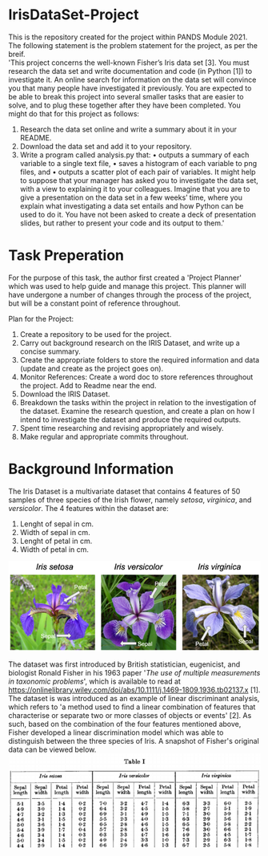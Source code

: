 # IrisDataSet-Project
This is the repository created for the project within PANDS Module 2021. The following statement is the problem statement for the project, as per the breif.\
'This project concerns the well-known Fisher’s Iris data set [3]. You must research the data set
and write documentation and code (in Python [1]) to investigate it. An online search for
information on the data set will convince you that many people have investigated it
previously. You are expected to be able to break this project into several smaller tasks that
are easier to solve, and to plug these together after they have been completed.
You might do that for this project as follows:
1. Research the data set online and write a summary about it in your README.
2. Download the data set and add it to your repository.
3. Write a program called analysis.py that:
• outputs a summary of each variable to a single text file,
• saves a histogram of each variable to png files, and
• outputs a scatter plot of each pair of variables.
It might help to suppose that your manager has asked you to investigate the data set, with a
view to explaining it to your colleagues. Imagine that you are to give a presentation on the
data set in a few weeks’ time, where you explain what investigating a data set entails and how
Python can be used to do it. You have not been asked to create a deck of presentation slides,
but rather to present your code and its output to them.'

# Task Preperation 

For the purpose of this task, the author first created a 'Project Planner' which was used to help guide and manage this project. This planner will have undergone a number of changes through the process of the  project, but will be a constant point of reference throughout. 

Plan for the Project: 

1. Create a repository to be used for the project.
2. Carry out background research on the IRIS Dataset, and write up a concise summary. 
3. Create the appropriate folders to store the required information and data (update and create as the project goes on).
4. Monitor References: Create a word doc to store references throughout the project. Add to Readme near the end.
5. Download the IRIS Dataset.
6. Breakdown the tasks within the project in relation to the investigation of the dataset. Examine the research question, and create a plan on how I intend to investigate the dataset and produce the required outputs.
7. Spent time researching and revising appropriately and wisely. 
8. Make regular and appropriate commits throughout. 

# Background Information 
The Iris Dataset is a multivariate dataset that contains 4 features of 50 samples of three species of the Irish flower, namely _setosa_, _virginica_, and _versicolor_. The 4 features within the dataset are:
1. Lenght of sepal in cm.
2. Width of sepal in cm.
3. Lenght of petal in cm.
4. Width of petal in cm. 

![](Images/Iris.png)

The dataset was first introduced by British statistician, eugenicist, and biologist Ronald Fisher in his 1963 paper '_The use of multiple measurements in taxonomic problems_', which is available to read at <https://onlinelibrary.wiley.com/doi/abs/10.1111/j.1469-1809.1936.tb02137.x> [1].
The dataset is was introduced as an example of linear discriminant analysis, which refers to 'a method used to find a linear combination of features that characterise or separate two or more classes of objects or events' [2]. As such, based on the combination of the four features mentioned above, Fisher developed a linear discrimination model which was able to distinguish between the three species of Iris. A snapshot of Fisher's original data can be viewed below.\
![](Images/FishersData.png)
